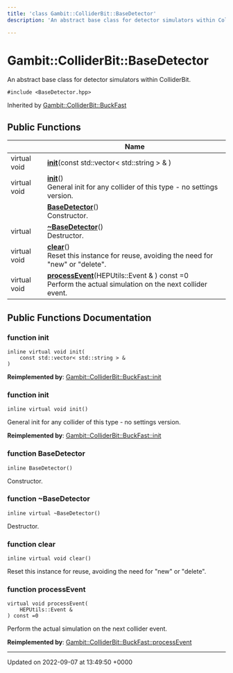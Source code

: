 ```yaml
---
title: 'class Gambit::ColliderBit::BaseDetector'
description: 'An abstract base class for detector simulators within ColliderBit. '

---
```


# Gambit::ColliderBit::BaseDetector





An abstract base class for detector simulators within ColliderBit. 


`#include <BaseDetector.hpp>`

Inherited by [Gambit::ColliderBit::BuckFast](/documentation/code/classes/classgambit_1_1colliderbit_1_1buckfast/)

## Public Functions

|                | Name           |
| -------------- | -------------- |
| virtual void | **[init](/documentation/code/classes/classgambit_1_1colliderbit_1_1basedetector/#function-init)**(const std::vector< std::string > & ) |
| virtual void | **[init](/documentation/code/classes/classgambit_1_1colliderbit_1_1basedetector/#function-init)**()<br>General init for any collider of this type - no settings version.  |
| | **[BaseDetector](/documentation/code/classes/classgambit_1_1colliderbit_1_1basedetector/#function-basedetector)**()<br>Constructor.  |
| virtual | **[~BaseDetector](/documentation/code/classes/classgambit_1_1colliderbit_1_1basedetector/#function-basedetector)**()<br>Destructor.  |
| virtual void | **[clear](/documentation/code/classes/classgambit_1_1colliderbit_1_1basedetector/#function-clear)**()<br>Reset this instance for reuse, avoiding the need for "new" or "delete".  |
| virtual void | **[processEvent](/documentation/code/classes/classgambit_1_1colliderbit_1_1basedetector/#function-processevent)**(HEPUtils::Event & ) const =0<br>Perform the actual simulation on the next collider event.  |

## Public Functions Documentation

### function init

```
inline virtual void init(
    const std::vector< std::string > & 
)
```


**Reimplemented by**: [Gambit::ColliderBit::BuckFast::init](/documentation/code/classes/classgambit_1_1colliderbit_1_1buckfast/#function-init)


### function init

```
inline virtual void init()
```

General init for any collider of this type - no settings version. 

**Reimplemented by**: [Gambit::ColliderBit::BuckFast::init](/documentation/code/classes/classgambit_1_1colliderbit_1_1buckfast/#function-init)


### function BaseDetector

```
inline BaseDetector()
```

Constructor. 

### function ~BaseDetector

```
inline virtual ~BaseDetector()
```

Destructor. 

### function clear

```
inline virtual void clear()
```

Reset this instance for reuse, avoiding the need for "new" or "delete". 

### function processEvent

```
virtual void processEvent(
    HEPUtils::Event & 
) const =0
```

Perform the actual simulation on the next collider event. 

**Reimplemented by**: [Gambit::ColliderBit::BuckFast::processEvent](/documentation/code/classes/classgambit_1_1colliderbit_1_1buckfast/#function-processevent)


-------------------------------

Updated on 2022-09-07 at 13:49:50 +0000